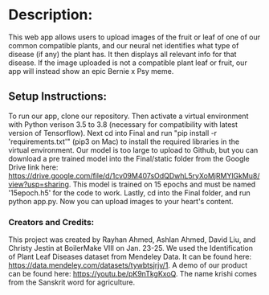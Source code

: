 # Description:
This web app allows users to upload images of the fruit or leaf of one of our common compatible plants, and our neural net identifies what type of disease (if any) the plant has. It then displays all relevant info for that disease. If the image uploaded is not a compatible plant leaf or fruit, our app will instead show an epic Bernie x Psy meme.

## Setup Instructions:
To run our app, clone our repository. Then activate a virtual environment with Python verison 3.5 to 3.8 (necessary for compatibility with latest version of Tensorflow). Next cd into Final and run "pip install -r 'requirements.txt'" (pip3 on Mac) to install the required libraries in the virtual environment. Our model is too large to upload to Github, but you can download a pre trained model into the Final/static folder from the Google Drive link here: https://drive.google.com/file/d/1cv09M407sOdQDwhL5ryXoMjRMYlGkMu8/view?usp=sharing. This model is trained on 15 epochs and must be named '15epoch.h5' for the code to work. Lastly, cd into the Final folder, and run python app.py. Now you can upload images to your heart's content.

### Creators and Credits: 
This project was created by Rayhan Ahmed, Ashlan Ahmed, David Liu, and Christy Jestin at BoilerMake VIII on Jan. 23-25. We used the Identification of Plant Leaf Diseases dataset from Mendeley Data. It can be found here: https://data.mendeley.com/datasets/tywbtsjrjv/1. A demo of our product can be found here: https://youtu.be/pK9nTkgKxoQ. The name krishi comes from the Sanskrit word for agriculture.
